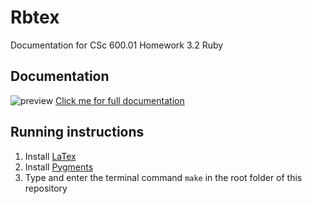 # Rbtex
Documentation for CSc 600.01 Homework 3.2 Ruby

## Documentation
![preview](pdf.gif)
[Click me for full documentation](MandyNoto-HW3-1-Ruby.pdf)

## Running instructions
1. Install [LaTex](https://www.latex-project.org/get/)
2. Install [Pygments](http://pygments.org/download/)
3. Type and enter the terminal command `make` in the root folder of this repository
